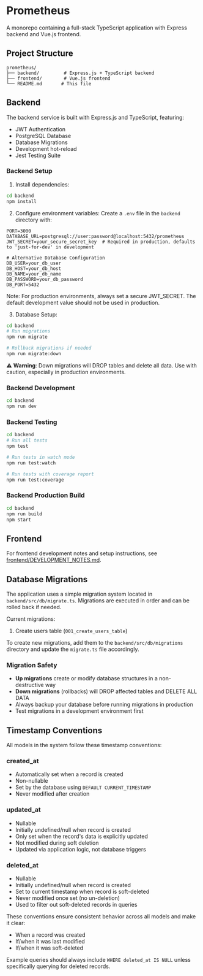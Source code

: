 # Prometheus

A monorepo containing a full-stack TypeScript application with Express backend and Vue.js frontend.

## Project Structure

```
prometheus/
├── backend/         # Express.js + TypeScript backend
├── frontend/        # Vue.js frontend
└── README.md       # This file
```

## Backend

The backend service is built with Express.js and TypeScript, featuring:
- JWT Authentication
- PostgreSQL Database
- Database Migrations
- Development hot-reload
- Jest Testing Suite

### Backend Setup

1. Install dependencies:
```bash
cd backend
npm install
```

2. Configure environment variables:
Create a `.env` file in the `backend` directory with:
```env
PORT=3000
DATABASE_URL=postgresql://user:password@localhost:5432/prometheus
JWT_SECRET=your_secure_secret_key  # Required in production, defaults to 'just-for-dev' in development

# Alternative Database Configuration
DB_USER=your_db_user
DB_HOST=your_db_host
DB_NAME=your_db_name
DB_PASSWORD=your_db_password
DB_PORT=5432
```

Note: For production environments, always set a secure JWT_SECRET. The default development value should not be used in production.

3. Database Setup:
```bash
cd backend
# Run migrations
npm run migrate

# Rollback migrations if needed
npm run migrate:down
```

⚠️ **Warning**: Down migrations will DROP tables and delete all data. Use with caution, especially in production environments.

### Backend Development

```bash
cd backend
npm run dev
```

### Backend Testing

```bash
cd backend
# Run all tests
npm test

# Run tests in watch mode
npm run test:watch

# Run tests with coverage report
npm run test:coverage
```

### Backend Production Build

```bash
cd backend
npm run build
npm start
```

## Frontend

For frontend development notes and setup instructions, see [frontend/DEVELOPMENT_NOTES.md](frontend/DEVELOPMENT_NOTES.md).

## Database Migrations

The application uses a simple migration system located in `backend/src/db/migrate.ts`. Migrations are executed in order and can be rolled back if needed.

Current migrations:
1. Create users table (`001_create_users_table`)

To create new migrations, add them to the `backend/src/db/migrations` directory and update the `migrate.ts` file accordingly.

### Migration Safety

- **Up migrations** create or modify database structures in a non-destructive way
- **Down migrations** (rollbacks) will DROP affected tables and DELETE ALL DATA
- Always backup your database before running migrations in production
- Test migrations in a development environment first

## Timestamp Conventions

All models in the system follow these timestamp conventions:

### created_at
- Automatically set when a record is created
- Non-nullable
- Set by the database using `DEFAULT CURRENT_TIMESTAMP`
- Never modified after creation

### updated_at
- Nullable
- Initially undefined/null when record is created
- Only set when the record's data is explicitly updated
- Not modified during soft deletion
- Updated via application logic, not database triggers

### deleted_at
- Nullable
- Initially undefined/null when record is created
- Set to current timestamp when record is soft-deleted
- Never modified once set (no un-deletion)
- Used to filter out soft-deleted records in queries

These conventions ensure consistent behavior across all models and make it clear:
- When a record was created
- If/when it was last modified
- If/when it was soft-deleted

Example queries should always include `WHERE deleted_at IS NULL` unless specifically querying for deleted records. 
